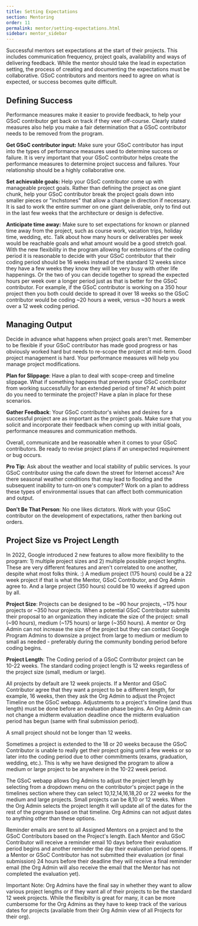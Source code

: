 ```yaml
---
title: Setting Expectations
section: Mentoring
order: 11
permalink: mentor/setting-expectations.html
sidebar: mentor_sidebar
---
```


Successful mentors set expectations at the start of their projects. This includes communication frequency, project goals, availability and ways of delivering feedback. While the mentor should take the lead in expectation setting, the process of creating and documenting the expectations must be collaborative. GSoC contributors and mentors need to agree on what is expected, or success becomes quite difficult.

## Defining Success

Performance measures make it easier to provide feedback, to help your GSoC contributor get back on track if they veer off-course. Clearly stated measures also help you make a fair determination that a GSoC contributor needs to be removed from the program.

**Get GSoC contributor input:** Make sure your GSoC contributor has input into the types of performance measures used to determine success or failure. It is very important that your GSoC contributor helps create the performance measures to determine project success and failures. Your relationship should be a highly collaborative one.

**Set achievable goals:** Help your GSoC contributor come up with manageable project goals. Rather than defining the project as one giant chunk, help your GSoC contributor break the project goals down into smaller pieces or "inchstones" that allow a change in direction if necessary. It is sad to work the entire summer on one giant deliverable, only to find out in the last few weeks that the architecture or design is defective.

**Anticipate time away:** Make sure to set expectations for known or planned time away from the project, such as course work, vacation trips, holiday time, wedding, etc. Talk about how many hours or deliverables per week would be reachable goals and what amount would be a good stretch goal. With the new flexibility in the program allowing for extensions of the coding period it is reasonable to decide with your GSoC contributor that their coding period should be 16 weeks instead of the standard 12 weeks since they have a few weeks they know they will be very busy with other life happenings. Or the two of you can decide together to spread the expected hours per week over a longer period just as that is better for the GSoC contributor. For example, if the GSoC contributor is working on a 350 hour project then you both could decide to spread it over 18 weeks so the GSoC contributor would be coding ~20 hours a week, versus ~30 hours a week over a 12 week coding period.

## Managing Output

Decide in advance what happens when project goals aren't met. Remember to be flexible if your GSoC contributor has made good progress or has obviously worked hard but needs to re-scope the project at mid-term. Good project management is hard. Your performance measures will help you manage project modifications.

**Plan for Slippage**: Have a plan to deal with scope-creep and timeline slippage. What if something happens that prevents your GSoC contributor from working successfully for an extended period of time? At which point do you need to terminate the project? Have a plan in place for these scenarios.

**Gather Feedback**: Your GSoC contributor's wishes and desires for a successful project are as important as the project goals. Make sure that you solicit and incorporate their feedback when coming up with initial goals, performance measures and communication methods.

Overall, communicate and be reasonable when it comes to your GSoC contributors. Be ready to revise project plans if an unexpected requirement or bug occurs.

**Pro Tip**: Ask about the weather and local stability of public services. Is your GSoC contributor using the cafe down the street for Internet access? Are there seasonal weather conditions that may lead to flooding and the subsequent inability to turn-on one's computer? Work on a plan to address these types of environmental issues that can affect both communication and output.

**Don't Be That Person**: No one likes dictators.  Work with your GSoC contributor on the development of expectations, rather then barking out orders.

## Project Size vs Project Length

In 2022, Google introduced 2 new features to allow more flexibility to the program: 1) multiple project sizes and 2) multiple possible project lengths. These are very different features and aren't correlated to one another, despite what most folks think. :) A medium project (175 hours) could be a 22 week project if that is what the Mentor,  GSoC Contributor, and Org Admin agree to. And a large project (350 hours) could be 10 weeks if agreed upon by all.

**Project Size**: Projects can be designed to be ~90 hour projects, ~175 hour projects or ~350 hour projects. When a potential GSoC Contributor submits their proposal to an organization they indicate the size of the project: small (~90 hours), medium (~175 hours) or large (~350 hours). A mentor or Org Admin can not increase the size of the project but they can contact Google Program Admins to downsize a project from large to medium or medium to small as needed - preferably during the community bonding period before coding begins.

**Project Length**:  The Coding period of a GSoC Contributor project can be 10-22 weeks. The standard coding project length is 12 weeks regardless of the project size (small, medium or large).

All projects by default are 12 week projects. If a Mentor and GSoC Contributor agree that they want a project to be a different length, for example, 16 weeks, then they ask the Org Admin to adjust the Project Timeline on the GSoC webapp. Adjustments to a project's timeline (and thus length) must be done before an evaluation phase begins. An Org Admin can not change a midterm evaluation deadline once the midterm evaluation period has begun (same with final submission period).

A small project should not be longer than 12 weeks.

Sometimes a project is extended to the 18 or 20 weeks because the GSoC Contributor is unable to really get their project going until a few weeks or so later into the coding period due to other commitments (exams, graduation, wedding, etc.). This is why we have designed the program to allow a medium or large project to be anywhere in the 10-22 week period.

The GSoC webapp allows Org Admins to adjust the project length by selecting from a dropdown menu on the contributor's project page in the timelines section where they can select 10,12,14,16,18,20 or 22 weeks for the medium and large projects. Small projects can be 8,10 or 12 weeks. When the Org Admin selects the project length it will update all of the dates for the rest of the program based on that timeline. Org Admins can not adjust dates to anything other than these options.

Reminder emails are sent to all Assigned Mentors on a project and to the GSoC Contributors based on the Project's length. Each Mentor and GSoC Contributor will receive a reminder email 10 days before their evaluation period begins and another reminder the day their evaluation period opens. If a Mentor or GSoC Contributor has not submitted their evaluation (or final submission) 24 hours before their deadline they will receive a final reminder email (the Org Admin will also receive the email that the Mentor has not completed the evaluation yet).

Important Note: Org Admins have the final say in whether they want to allow various project lengths or if they want all of their projects to be the standard 12 week projects. While the flexibilty is great for many, it can be more cumbersome for the Org Admins as they have to keep track of the various dates for projects (available from their Org Admin view of all Projects for their org).
